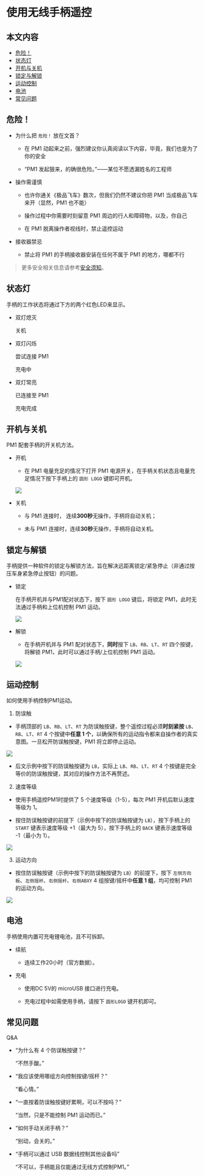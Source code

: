 ﻿# 使用无线手柄遥控

## 本文内容

* <a href="#危险！">危险！</a>
* <a href="#状态灯">状态灯</a>
* <a href="#开机与关机">开机与关机</a>
* <a href="#锁定与解锁">锁定与解锁</a>
* <a href="#运动控制">运动控制</a>
* <a href="#电池">电池</a>
* <a href="#常见问题">常见问题</a>

<a name="危险！"></a>

## 危险！

* 为什么把 `危险！` 放在文首？
  
    * 在 PM1 动起来之前，强烈建议你认真阅读以下内容，毕竟，我们也是为了你的安全

    * “PM1 发起狠来，的确很危险。”——某位不愿透漏姓名的工程师

* 操作需谨慎

    * 也许你通关《极品飞车》数次，但我们仍然不建议你把 PM1 当成极品飞车来开（显然，PM1 也不能）
    
    * 操作过程中你需要时刻留意 PM1 周边的行人和障碍物，以及，你自己
    
    * 在 PM1 脱离操作者视线时，禁止遥控运动

* 接收器禁忌

    * 禁止将 PM1 的手柄接收器安装在任何不属于 PM1 的地方，哪都不行
    
> 更多安全相关信息请参考[安全须知](../introduction/notice.md)。

<a name="状态灯"></a>

## 状态灯

手柄的工作状态将通过下方的两个红色LED来显示。

* 双灯熄灭

    关机

* 双灯闪烁

    尝试连接 PM1

    充电中

* 双灯常亮

    已连接至 PM1

    充电完成

<a name="开机与关机"></a>

##  开机与关机

PM1 配套手柄的开关机方法。

* 开机
  
  * 在 PM1 电量充足的情况下打开 PM1 电源开关，在手柄关机状态且电量充足情况下按下手柄上的 `圆形 LOGO` 键即可开机。
  
  ![](imgs/gamepad_poweron.gif)
  
* 关机

  * 与 PM1 连接时， 连续**300秒**无操作，手柄将自动关机；

  * 未与 PM1 连接时，连续**30秒**无操作，手柄将自动关机。

<a name="锁定与解锁"></a>

## 锁定与解锁

手柄提供一种软件的锁定与解锁方法，旨在解决远距离锁定/紧急停止（非通过按压车身紧急停止按钮）的问题。

* 锁定

  在手柄开机并与PM1配对状态下，按下 `圆形 LOGO` 键后，将锁定 PM1，此时无法通过手柄和上位机控制 PM1 运动。
  
  ![](imgs/gamepad_lock.gif)

* 解锁

  * 在手柄开机并与 PM1 配对状态下，**同时**按下 `LB`、`RB`、`LT`、`RT` 四个按键，将解锁 PM1，此时可以通过手柄/上位机控制 PM1 运动。
    
  
  ![](imgs/gamepad_unlock.gif)

<a name="运动控制"></a>

## 运动控制

如何使用手柄控制PM1运动。

1. 防误触

  * 手柄顶部的 `LB`、`RB`、`LT`、`RT` 为防误触按键，整个遥控过程必须**时刻紧按** `LB`、`RB`、`LT`、`RT` 4 个按键中**任意 1 个**，以确保所有的运动指令都来自操作者的真实意图。一旦松开防误触按键，PM1 将立即停止运动。

  ![](imgs/gamepad_anti_missing.gif)

  * 后文示例中按下的防误触按键为 `LB`，实际上 `LB`、`RB`、`LT`、`RT` 4 个按键是完全等价的防误触按键，其对应的操作方法不再赘述。

2. 速度等级

  * 使用手柄遥控PM1时提供了 5 个速度等级（1-5），每次 PM1 开机后默认速度等级为 1。

  * 按住防误触按键的前提下（示例中按下的防误触按键为 `LB`），按下手柄上的 `START` 键表示速度等级 +1（最大为 5），按下手柄上的 `BACK` 键表示速度等级 -1（最小为 1）。

  ![](imgs/gamepad_speed_level.gif)

3. 运动方向

  * 按住防误触按键（示例中按下的防误触按键为 `LB`）的前提下，按下 `左侧方向板`、`左侧摇杆`、`右侧摇杆`、`右侧ABXY` 4 组按键/摇杆中**任意 1 组**，均可控制 PM1 的运动方向。

  ![](imgs/gamepad_motion_direction.gif)

<a name="电池"></a>

## 电池

手柄使用内置可充电锂电池，且不可拆卸。

* 续航

  * 连续工作20小时（官方数据）。
  
* 充电

  * 使用DC 5V的 microUSB 接口进行充电。
  
  * 充电过程中如需使用手柄，请按下 `圆形LOGO` 键开机即可。

<a name="常见问题"></a>

## 常见问题

Q&A

* “为什么有 4 个防误触按键？”
  
    “不然手酸。”

* “我应该使用哪组方向控制按键/摇杆？”

    “看心情。”

* “一直按着防误触按键好累啊，可以不按吗？”

    “当然，只是不能控制 PM1 运动而已。”

* “如何手动关闭手柄？”

    “别动，会关的。”

* “手柄可以通过 USB 数据线控制其他设备吗”

    “不可以，手柄能且仅能通过无线方式控制PM1。”
